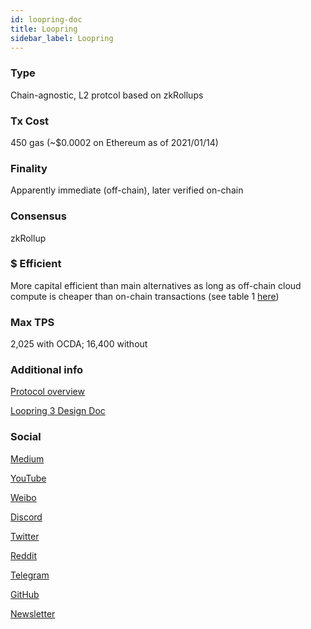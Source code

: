 ```yaml
---
id: loopring-doc
title: Loopring
sidebar_label: Loopring
---
```


### Type

Chain-agnostic, L2 protcol based on zkRollups

### Tx Cost

450 gas (~$0.0002 on Ethereum as of 2021/01/14)

### Finality

Apparently immediate (off-chain), later verified on-chain

### Consensus

zkRollup

### $ Efficient

More capital efficient than main alternatives as long as off-chain cloud compute is cheaper than on-chain transactions (see table 1 [here](https://vitalik.ca/general/2021/01/05/rollup.html))

### Max TPS

2,025 with OCDA; 16,400 without

### Additional info

[Protocol overview](https://loopring.org/#/protocol)

[Loopring 3 Design Doc](https://github.com/Loopring/protocols/blob/master/packages/loopring_v3/DESIGN.md)

### Social

[Medium](https://medium.com/loopring-protocol)

[YouTube](https://www.youtube.com/c/loopring)

[Weibo](https://weibo.com/loopringfoundation)

[Discord](https://discord.gg/KkYccYp)

[Twitter](https://twitter.com/loopringorg)

[Reddit](https://reddit.com/r/loopringorg)

[Telegram](https://t.me/loopring_en)

[GitHub](https://github.com/Loopring)

[Newsletter](https://loopring.substack.com/)
